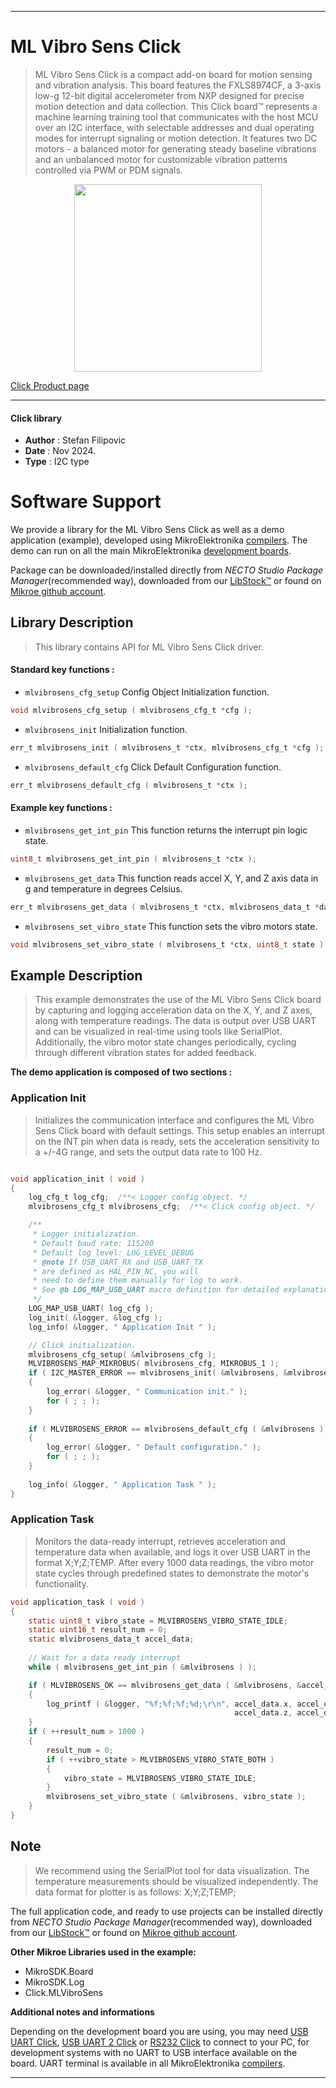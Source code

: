 
---
# ML Vibro Sens Click

> ML Vibro Sens Click is a compact add-on board for motion sensing and vibration analysis. This board features the FXLS8974CF, a 3-axis low-g 12-bit digital accelerometer from NXP designed for precise motion detection and data collection. This Click board™ represents a machine learning training tool that communicates with the host MCU over an I2C interface, with selectable addresses and dual operating modes for interrupt signaling or motion detection. It features two DC motors - a balanced motor for generating steady baseline vibrations and an unbalanced motor for customizable vibration patterns controlled via PWM or PDM signals.

<p align="center">
  <img src="https://download.mikroe.com/images/click_for_ide/mlvibrosens_click.png" height=300px>
</p>

[Click Product page](https://www.mikroe.com/ml-vibro-sens-click)

---


#### Click library

- **Author**        : Stefan Filipovic
- **Date**          : Nov 2024.
- **Type**          : I2C type


# Software Support

We provide a library for the ML Vibro Sens Click
as well as a demo application (example), developed using MikroElektronika
[compilers](https://www.mikroe.com/necto-studio).
The demo can run on all the main MikroElektronika [development boards](https://www.mikroe.com/development-boards).

Package can be downloaded/installed directly from *NECTO Studio Package Manager*(recommended way), downloaded from our [LibStock&trade;](https://libstock.mikroe.com) or found on [Mikroe github account](https://github.com/MikroElektronika/mikrosdk_click_v2/tree/master/clicks).

## Library Description

> This library contains API for ML Vibro Sens Click driver.

#### Standard key functions :

- `mlvibrosens_cfg_setup` Config Object Initialization function.
```c
void mlvibrosens_cfg_setup ( mlvibrosens_cfg_t *cfg );
```

- `mlvibrosens_init` Initialization function.
```c
err_t mlvibrosens_init ( mlvibrosens_t *ctx, mlvibrosens_cfg_t *cfg );
```

- `mlvibrosens_default_cfg` Click Default Configuration function.
```c
err_t mlvibrosens_default_cfg ( mlvibrosens_t *ctx );
```

#### Example key functions :

- `mlvibrosens_get_int_pin` This function returns the interrupt pin logic state.
```c
uint8_t mlvibrosens_get_int_pin ( mlvibrosens_t *ctx );
```

- `mlvibrosens_get_data` This function reads accel X, Y, and Z axis data in g and temperature in degrees Celsius.
```c
err_t mlvibrosens_get_data ( mlvibrosens_t *ctx, mlvibrosens_data_t *data_out );
```

- `mlvibrosens_set_vibro_state` This function sets the vibro motors state.
```c
void mlvibrosens_set_vibro_state ( mlvibrosens_t *ctx, uint8_t state );
```

## Example Description

> This example demonstrates the use of the ML Vibro Sens Click board by capturing and logging
acceleration data on the X, Y, and Z axes, along with temperature readings. The data is output 
over USB UART and can be visualized in real-time using tools like SerialPlot. Additionally, 
the vibro motor state changes periodically, cycling through different vibration states for 
added feedback.

**The demo application is composed of two sections :**

### Application Init

> Initializes the communication interface and configures the ML Vibro Sens Click board 
with default settings. This setup enables an interrupt on the INT pin when data is ready,
sets the acceleration sensitivity to a +/-4G range, and sets the output data rate to 100 Hz.

```c

void application_init ( void )
{
    log_cfg_t log_cfg;  /**< Logger config object. */
    mlvibrosens_cfg_t mlvibrosens_cfg;  /**< Click config object. */

    /** 
     * Logger initialization.
     * Default baud rate: 115200
     * Default log level: LOG_LEVEL_DEBUG
     * @note If USB_UART_RX and USB_UART_TX 
     * are defined as HAL_PIN_NC, you will 
     * need to define them manually for log to work. 
     * See @b LOG_MAP_USB_UART macro definition for detailed explanation.
     */
    LOG_MAP_USB_UART( log_cfg );
    log_init( &logger, &log_cfg );
    log_info( &logger, " Application Init " );

    // Click initialization.
    mlvibrosens_cfg_setup( &mlvibrosens_cfg );
    MLVIBROSENS_MAP_MIKROBUS( mlvibrosens_cfg, MIKROBUS_1 );
    if ( I2C_MASTER_ERROR == mlvibrosens_init( &mlvibrosens, &mlvibrosens_cfg ) )
    {
        log_error( &logger, " Communication init." );
        for ( ; ; );
    }
    
    if ( MLVIBROSENS_ERROR == mlvibrosens_default_cfg ( &mlvibrosens ) )
    {
        log_error( &logger, " Default configuration." );
        for ( ; ; );
    }
    
    log_info( &logger, " Application Task " );
}

```

### Application Task

> Monitors the data-ready interrupt, retrieves acceleration and temperature data when available,
and logs it over USB UART in the format X;Y;Z;TEMP. After every 1000 data readings, the 
vibro motor state cycles through predefined states to demonstrate the motor's functionality.

```c
void application_task ( void )
{
    static uint8_t vibro_state = MLVIBROSENS_VIBRO_STATE_IDLE;
    static uint16_t result_num = 0;
    static mlvibrosens_data_t accel_data;
    
    // Wait for a data ready interrupt
    while ( mlvibrosens_get_int_pin ( &mlvibrosens ) );

    if ( MLVIBROSENS_OK == mlvibrosens_get_data ( &mlvibrosens, &accel_data ) )
    {
        log_printf ( &logger, "%f;%f;%f;%d;\r\n", accel_data.x, accel_data.y, 
                                                  accel_data.z, accel_data.temperature ); 
    }
    if ( ++result_num > 1000 )
    {
        result_num = 0;
        if ( ++vibro_state > MLVIBROSENS_VIBRO_STATE_BOTH )
        {
            vibro_state = MLVIBROSENS_VIBRO_STATE_IDLE;
        }
        mlvibrosens_set_vibro_state ( &mlvibrosens, vibro_state );
    }
}
```

## Note

> We recommend using the SerialPlot tool for data visualization. The temperature measurements
should be visualized independently. The data format for plotter is as follows: X;Y;Z;TEMP;

The full application code, and ready to use projects can be installed directly from *NECTO Studio Package Manager*(recommended way), downloaded from our [LibStock&trade;](https://libstock.mikroe.com) or found on [Mikroe github account](https://github.com/MikroElektronika/mikrosdk_click_v2/tree/master/clicks).

**Other Mikroe Libraries used in the example:**

- MikroSDK.Board
- MikroSDK.Log
- Click.MLVibroSens

**Additional notes and informations**

Depending on the development board you are using, you may need
[USB UART Click](https://www.mikroe.com/usb-uart-click),
[USB UART 2 Click](https://www.mikroe.com/usb-uart-2-click) or
[RS232 Click](https://www.mikroe.com/rs232-click) to connect to your PC, for
development systems with no UART to USB interface available on the board. UART
terminal is available in all MikroElektronika
[compilers](https://shop.mikroe.com/compilers).

---
